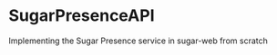 SugarPresenceAPI
================

Implementing the Sugar Presence service in sugar-web from scratch
